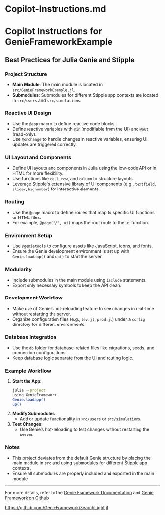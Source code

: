 # Copilot-Instructions.md

# Copilot Instructions for GenieFrameworkExample

## Best Practices for Julia Genie and Stipple

### Project Structure
- **Main Module**: The main module is located in `src/GenieFrameworkExample.jl`.
- **Submodules**: Submodules for different Stipple app contexts are located in `src/users` and `src/simulations`.

### Reactive UI Design
- Use the `@app` macro to define reactive code blocks.
- Define reactive variables with `@in` (modifiable from the UI) and `@out` (read-only).
- Use `@onchange` to handle changes in reactive variables, ensuring UI updates are triggered correctly.

### UI Layout and Components
- Define UI layouts and components in Julia using the low-code API or in HTML for more flexibility.
- Use functions like `cell`, `row`, and `column` to structure layouts.
- Leverage Stipple's extensive library of UI components (e.g., `textfield`, `slider`, `bignumber`) for interactive elements.

### Routing
- Use the `@page` macro to define routes that map to specific UI functions or HTML files.
- For example, `@page("/", ui)` maps the root route to the `ui` function.

### Environment Setup
- Use `@genietools` to configure assets like JavaScript, icons, and fonts.
- Ensure the Genie development environment is set up with `Genie.loadapp()` and `up()` to start the server.

### Modularity
- Include submodules in the main module using `include` statements.
- Export only necessary symbols to keep the API clean.

### Development Workflow
- Make use of Genie’s hot-reloading feature to see changes in real-time without restarting the server.
- Organize configuration files (e.g., `dev.jl`, `prod.jl`) under a `config` directory for different environments.

### Database Integration
- Use the `db` folder for database-related files like migrations, seeds, and connection configurations.
- Keep database logic separate from the UI and routing logic.

### Example Workflow
1. **Start the App**:
   ```bash
   julia --project
   using GenieFramework
   Genie.loadapp()
   up()
   ```
2. **Modify Submodules**:
   - Add or update functionality in `src/users` or `src/simulations`.
3. **Test Changes**:
   - Use Genie’s hot-reloading to test changes without restarting the server.

### Notes
- This project deviates from the default Genie structure by placing the main module in `src` and using submodules for different Stipple app contexts.
- Ensure all submodules are properly included and exported in the main module.

---

For more details, refer to the [Genie Framework Documentation](https://learn.genieframework.com/framework)
and [Genie Framework on Github](https://github.com/GenieFramework)

https://github.com/GenieFramework/SearchLight.jl